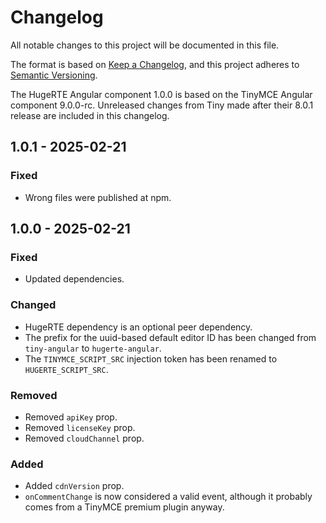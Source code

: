 # Changelog
All notable changes to this project will be documented in this file.

The format is based on [Keep a Changelog](https://keepachangelog.com/en/1.0.0/),
and this project adheres to [Semantic Versioning](https://semver.org/spec/v2.0.0.html).

The HugeRTE Angular component 1.0.0 is based on the TinyMCE Angular component 9.0.0-rc. Unreleased changes from Tiny made after their 8.0.1 release are included in this changelog.

## 1.0.1 - 2025-02-21

### Fixed
- Wrong files were published at npm.

## 1.0.0 - 2025-02-21

### Fixed
- Updated dependencies.

### Changed
- HugeRTE dependency is an optional peer dependency.
- The prefix for the uuid-based default editor ID has been changed from `tiny-angular` to `hugerte-angular`.
- The `TINYMCE_SCRIPT_SRC` injection token has been renamed to `HUGERTE_SCRIPT_SRC`.

### Removed
- Removed `apiKey` prop.
- Removed `licenseKey` prop.
- Removed `cloudChannel` prop.

### Added
- Added `cdnVersion` prop.
- `onCommentChange` is now considered a valid event, although it probably comes from a TinyMCE premium plugin anyway.
